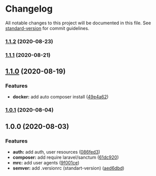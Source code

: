 # Changelog

All notable changes to this project will be documented in this file. See [standard-version](https://github.com/conventional-changelog/standard-version) for commit guidelines.

### [1.1.2](https://github.com/darkjinnee/template-laravel/compare/v1.1.1...v1.1.2) (2020-08-23)

### [1.1.1](https://github.com/darkjinnee/template-laravel/compare/v1.1.0...v1.1.1) (2020-08-21)

## [1.1.0](https://github.com/darkjinnee/template-laravel/compare/v1.0.1...v1.1.0) (2020-08-19)


### Features

* **docker:** add auto composer install ([49e4a62](https://github.com/darkjinnee/template-laravel/commit/49e4a62a5dfebc06c555b0d5906a07fa186f9040))

### [1.0.1](https://github.com/darkjinnee/template-laravel/compare/v1.0.0...v1.0.1) (2020-08-04)

## 1.0.0 (2020-08-03)


### Features

* **auth:** add auth, user resources ([086fed3](https://github.com/darkjinnee/template-laravel/commit/086fed34e55ab113d04ef44d2672179a0b22f87c))
* **composer:** add require laravel/sanctum ([61dc920](https://github.com/darkjinnee/template-laravel/commit/61dc92041bb45b56d1b4eab95b044be9c0656dbc))
* **mrc:** add user agents ([9f001ce](https://github.com/darkjinnee/template-laravel/commit/9f001cea0d881c85f38f377ceb769d6e8a36e1da))
* **semver:** add .versionrc (standart-version) ([aed6dbd](https://github.com/darkjinnee/template-laravel/commit/aed6dbd69ba73b0692e663b3c24ff5b68fdf5200))
